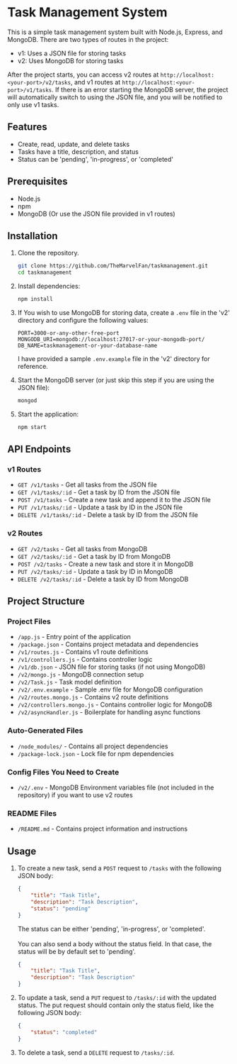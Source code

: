 # Task Management System

This is a simple task management system built with Node.js, Express, and MongoDB.
There are two types of routes in the project:
- v1: Uses a JSON file for storing tasks
- v2: Uses MongoDB for storing tasks

After the project starts, you can access v2 routes at `http://localhost:<your-port>/v2/tasks`, and v1 routes at `http://localhost:<your-port>/v1/tasks`.
If there is an error starting the MongoDB server, the project will automatically switch to using the JSON file, and you will be notified to only use v1 tasks.

## Features

- Create, read, update, and delete tasks
- Tasks have a title, description, and status
- Status can be 'pending', 'in-progress', or 'completed'

## Prerequisites

- Node.js
- npm
- MongoDB (Or use the JSON file provided in v1 routes)

## Installation

1. Clone the repository.
    ```sh
    git clone https://github.com/TheMarvelFan/taskmanagement.git
    cd taskmanagement
    ```

2. Install dependencies:
    ```sh
    npm install
    ```

3. If You wish to use MongoDB for storing data, create a `.env` file in the 'v2' directory and configure the following values:
    ```dotenv
    PORT=3000-or-any-other-free-port
    MONGODB_URI=mongodb://localhost:27017-or-your-mongodb-port/
    DB_NAME=taskmanagement-or-your-database-name
    ```
   I have provided a sample `.env.example` file in the 'v2' directory for reference.

4. Start the MongoDB server (or just skip this step if you are using the JSON file):
    ```sh
    mongod
    ```

5. Start the application:
    ```sh
    npm start
    ```

## API Endpoints

### v1 Routes
- `GET /v1/tasks` - Get all tasks from the JSON file
- `GET /v1/tasks/:id` - Get a task by ID from the JSON file
- `POST /v1/tasks` - Create a new task and append it to the JSON file
- `PUT /v1/tasks/:id` - Update a task by ID in the JSON file
- `DELETE /v1/tasks/:id` - Delete a task by ID from the JSON file

### v2 Routes
- `GET /v2/tasks` - Get all tasks from MongoDB
- `GET /v2/tasks/:id` - Get a task by ID from MongoDB
- `POST /v2/tasks` - Create a new task and store it in MongoDB
- `PUT /v2/tasks/:id` - Update a task by ID in MongoDB
- `DELETE /v2/tasks/:id` - Delete a task by ID from MongoDB

## Project Structure

### Project Files
- `/app.js` - Entry point of the application
- `/package.json` - Contains project metadata and dependencies
- `/v1/routes.js` - Contains v1 route definitions
- `/v1/controllers.js` - Contains controller logic
- `/v1/db.json` - JSON file for storing tasks (if not using MongoDB)
- `/v2/mongo.js` - MongoDB connection setup
- `/v2/Task.js` - Task model definition
- `/v2/.env.example` - Sample .env file for MongoDB configuration
- `/v2/routes.mongo.js` - Contains v2 route definitions
- `/v2/controllers.mongo.js` - Contains controller logic for MongoDB
- `/v2/asyncHandler.js` - Boilerplate for handling async functions

### Auto-Generated Files
- `/node_modules/` - Contains all project dependencies
- `/package-lock.json` - Lock file for npm dependencies

### Config Files You Need to Create
- `/v2/.env` - MongoDB Environment variables file (not included in the repository) if you want to use v2 routes

### README Files
- `/README.md` - Contains project information and instructions

## Usage

1. To create a new task, send a `POST` request to `/tasks` with the following JSON body:
    ```json
    {
        "title": "Task Title",
        "description": "Task Description",
        "status": "pending"
    }
    ```
    The status can be either 'pending', 'in-progress', or 'completed'.
    <br>
    <br>
    You can also send a body without the status field. In that case, the status will be by default set to 'pending'.
    ```json
    {
        "title": "Task Title",
        "description": "Task Description"
    }
    ```

2. To update a task, send a `PUT` request to `/tasks/:id` with the updated status. The put request should contain only the status field, like the following JSON body:
    ```json
    {
        "status": "completed"
    }
    ```

3. To delete a task, send a `DELETE` request to `/tasks/:id`.
